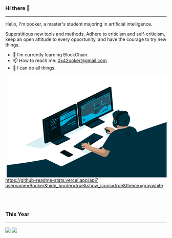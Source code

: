 ### Hi there 👋 

---

Hello, I'm booker, a master's student majoring in artificial intelligence.

Superstitious new tools and methods,
Adhere to criticism and self-criticism, keep an open attitude to every opportunity, and have the courage to try new things.

- 🌱 I’m currently learning BlockChain.
- 📫 How to reach me: 0x42ooker@gmail.com
- 💬 I can do all things.



<img align="right" alt="GIF" src="./imgs/code.gif?raw=true" width="500" height="320" />

<br/>

<br/>

<br/>

<br/>

<br/>

<br/><br/>

<br/>

<br/>

<br/>

<br/>

<br/>https://github-readme-stats.vercel.app/api?username=Booker&hide_border=true&show_icons=true&theme=graywhite

<br/>

<br/>

### This Year

---

<img align="" height="137px" src="https://github-readme-stats.vercel.app/api?username=Booker&hide_border=true&show_icons=true&theme=graywhite" /> <img align="" height="137px" src="https://github-readme-stats.vercel.app/api/top-langs/?username=bookerhuang&hide_title=true&hide_border=true&layout=compact&theme=graywhite&locale=cn" />

